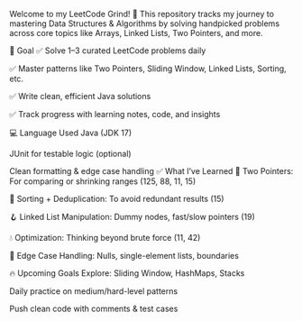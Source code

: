 Welcome to my LeetCode Grind! 🚀
This repository tracks my journey to mastering Data Structures & Algorithms by solving handpicked problems across core topics like Arrays, Linked Lists, Two Pointers, and more.

📅 Goal
✅ Solve 1–3 curated LeetCode problems daily

✅ Master patterns like Two Pointers, Sliding Window, Linked Lists, Sorting, etc.

✅ Write clean, efficient Java solutions

✅ Track progress with learning notes, code, and insights

💻 Language Used
Java (JDK 17)

JUnit for testable logic (optional)

Clean formatting & edge case handling
✅ What I’ve Learned
🧠 Two Pointers: For comparing or shrinking ranges (125, 88, 11, 15)

🔁 Sorting + Deduplication: To avoid redundant results (15)

🪝 Linked List Manipulation: Dummy nodes, fast/slow pointers (19)

💧 Optimization: Thinking beyond brute force (11, 42)

📏 Edge Case Handling: Nulls, single-element lists, boundaries

🔥 Upcoming Goals
Explore: Sliding Window, HashMaps, Stacks

Daily practice on medium/hard-level patterns

Push clean code with comments & test cases

